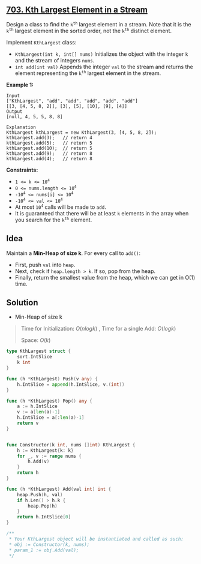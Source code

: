 ## [703. Kth Largest Element in a Stream](https://leetcode.com/problems/kth-largest-element-in-a-stream/)


Design a class to find the <code>k<sup>th</sup></code> largest element in a stream. Note that it is the <code>k<sup>th</sup></code> largest element in the sorted order, not the <code>k<sup>th</sup></code> distinct element.

Implement `KthLargest` class:

*   `KthLargest(int k, int[] nums)` Initializes the object with the integer `k` and the stream of integers `nums`.
*   `int add(int val)` Appends the integer `val` to the stream and returns the element representing the <code>k<sup>th</sup></code> largest element in the stream.

**Example 1:**

```
Input
["KthLargest", "add", "add", "add", "add", "add"]
[[3, [4, 5, 8, 2]], [3], [5], [10], [9], [4]]
Output
[null, 4, 5, 5, 8, 8]

Explanation
KthLargest kthLargest = new KthLargest(3, [4, 5, 8, 2]);
kthLargest.add(3);   // return 4
kthLargest.add(5);   // return 5
kthLargest.add(10);  // return 5
kthLargest.add(9);   // return 8
kthLargest.add(4);   // return 8
```

**Constraints:**

*   <code>1 <= k <= 10<sup>4</sup></code>
*   <code>0 <= nums.length <= 10<sup>4</sup></code>
*   <code>-10<sup>4</sup> <= nums[i] <= 10<sup>4</sup></code>
*   <code>-10<sup>4</sup> <= val <= 10<sup>4</sup></code>
*   At most <code>10<sup>4</sup></code> calls will be made to `add`.
*   It is guaranteed that there will be at least `k` elements in the array when you search for the <code>k<sup>th</sup></code> element.



## Idea

Maintain a **Min-Heap of size k**. For every call to `add()`:

- First, push `val` into `heap`.
- Next, check if `heap.length > k`. If so, pop from the heap.
- Finally, return the smallest value from the heap, which we can get in O(1) time.



## Solution

- Min-Heap of size k

> Time for Initialization: $O(nlogk)$ , Time for a single Add: $O(logk)$ 
>
> Space: $O(k)$ 

```go
type KthLargest struct {
    sort.IntSlice
    k int
}

func (h *KthLargest) Push(v any) {
    h.IntSlice = append(h.IntSlice, v.(int))
}

func (h *KthLargest) Pop() any {
    a := h.IntSlice
    v := a[len(a)-1]
    h.IntSlice = a[:len(a)-1]
    return v
}


func Constructor(k int, nums []int) KthLargest {
    h := KthLargest{k: k}
    for _, v := range nums {
        h.Add(v)
    }
    return h
}

func (h *KthLargest) Add(val int) int {
    heap.Push(h, val)
    if h.Len() > h.k {
        heap.Pop(h)
    }
    return h.IntSlice[0]
}

/**
 * Your KthLargest object will be instantiated and called as such:
 * obj := Constructor(k, nums);
 * param_1 := obj.Add(val);
 */
```